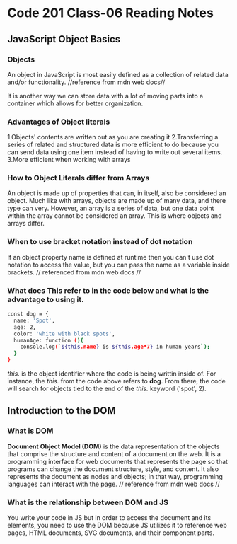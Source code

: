 # Code 201 Class-06 Reading Notes 

## JavaScript Object Basics

### Objects

An object in JavaScript is most easily defined as a collection of related data and/or functionality.
//reference from mdn web docs//

It is another way we can store data with a lot of moving parts into a container which allows for better organization. 

### Advantages of Object literals

1.Objects' contents are written out as you are creating it
2.Transferring a series of related and structured data is more efficient to do because you can send data using one item instead of having to write out several items.
3.More efficient when working with arrays

### How to Object Literals differ from Arrays

An object is made up of properties that can, in itself, also be considered an object. Much like with arrays, objects are made up of many data, and there type can very. However, an array is a series of data, but one data point within the array cannot be considered an array. This is where objects and arrays differ. 

### When to use bracket notation instead of dot notation

If an object property name is defined at runtime then you can't use dot notation to access the value, but you can pass the name as a variable inside brackets.
// referenced from mdn web docs //

### What does This refer to in the code below and what is the advantage to using it.

~~~bash
const dog = {
  name: 'Spot',
  age: 2,
  color: 'white with black spots',
  humanAge: function (){
    console.log(`${this.name} is ${this.age*7} in human years`);
  }
}
~~~

*this.* is the object identifier where the code is being writtin inside of.  For instance, the *this.* from the code above refers to **dog**. From there, the code will search for objects tied to the end of the *this.* keyword ('spot', 2).


## Introduction to the DOM

### What is DOM

**Document Object Model (DOM)** is the data representation of the objects that comprise the structure and content of a document on the web. It is a programming interface for web documents that represents the page so that programs can change the document structure, style, and content. It also represents the document as nodes and objects; in that way, programming languages can interact with the page.
// reference from mdn web docs //

### What is the relationship between DOM and JS

You write your code in JS but in order to access the document and its elements, you need to use the DOM because JS utilizes it to reference web pages, HTML documents, SVG documents, and their component parts.